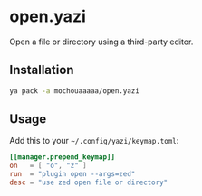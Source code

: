 # open.yazi

Open a file or directory using a third-party editor.

## Installation

```sh
ya pack -a mochouaaaaa/open.yazi
```

## Usage

Add this to your `~/.config/yazi/keymap.toml`:

```toml
[[manager.prepend_keymap]]
on   = [ "o", "z" ]
run  = "plugin open --args=zed"
desc = "use zed open file or directory"
```
